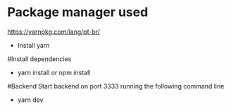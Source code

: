 # Package manager used
https://yarnpkg.com/lang/pt-br/

- Install yarn 

#Install dependencies
  - yarn install or npm install

#Backend
Start backend on port 3333 running the following command line
  - yarn dev


